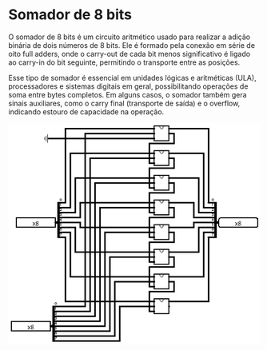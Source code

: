 # Somador de 8 bits

O somador de 8 bits é um circuito aritmético usado para realizar a adição binária de dois números de 8 bits. Ele é formado pela conexão em série de oito full adders, onde o carry-out de cada bit menos significativo é ligado ao carry-in do bit seguinte, permitindo o transporte entre as posições.

Esse tipo de somador é essencial em unidades lógicas e aritméticas (ULA), processadores e sistemas digitais em geral, possibilitando operações de soma entre bytes completos. Em alguns casos, o somador também gera sinais auxiliares, como o carry final (transporte de saída) e o overflow, indicando estouro de capacidade na operação.

![SOMADOR](images/adder.png)
